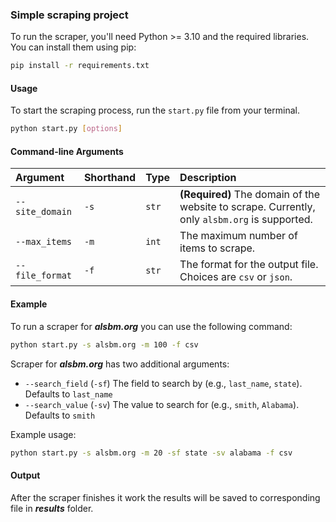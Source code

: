 ### Simple scraping project

To run the scraper, you'll need Python >= 3.10 and the required libraries. You can install them using pip:

```bash
pip install -r requirements.txt
```


#### **Usage**

To start the scraping process, run the `start.py` file from your terminal.

```bash
python start.py [options]
```


#### **Command-line Arguments**

| Argument | Shorthand | Type | Description |
| :---------- | :--- | :--- | :--- |
| `--site_domain` | `-s` | `str` | **(Required)** The domain of the website to scrape. Currently, only `alsbm.org` is supported. |
| `--max_items` | `-m` | `int` | The maximum number of items to scrape. |
| `--file_format` | `-f` | `str` | The format for the output file. Choices are `csv` or `json`. |


#### **Example**

To run a scraper for **_alsbm.org_** you can use the following command:
```bash
python start.py -s alsbm.org -m 100 -f csv
```

Scraper for **_alsbm.org_** has two additional arguments:

- `--search_field` (`-sf`) The field to search by (e.g., `last_name`, `state`). Defaults to `last_name`
- `--search_value` (`-sv`) The value to search for (e.g., `smith`, `Alabama`). Defaults to `smith`

Example usage:
```bash
python start.py -s alsbm.org -m 20 -sf state -sv alabama -f csv
```


#### **Output**

After the scraper finishes it work the results will be saved to corresponding file in _**results**_ folder.

